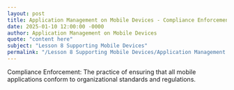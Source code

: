 ```yaml
---
layout: post
title: Application Management on Mobile Devices - Compliance Enforcement
date: 2025-01-10 12:00:00 -0000
author: Application Management on Mobile Devices
quote: "content here"
subject: "Lesson 8 Supporting Mobile Devices"
permalink: "/Lesson 8 Supporting Mobile Devices/Application Management on Mobile Devices/Application Management on Mobile Devices - Compliance Enforcement"
---
```


Compliance Enforcement: The practice of ensuring that all mobile applications conform to organizational standards and regulations.
